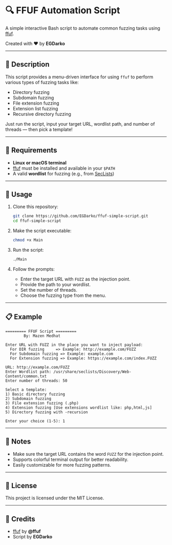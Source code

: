 # 🔍 FFUF Automation Script

A simple interactive Bash script to automate common fuzzing tasks using [ffuf](https://github.com/ffuf/ffuf).

Created with ❤️ by **EGDarko**

---

## 📜 Description

This script provides a menu-driven interface for using `ffuf` to perform various types of fuzzing tasks like:

- Directory fuzzing
- Subdomain fuzzing
- File extension fuzzing
- Extension list fuzzing
- Recursive directory fuzzing

Just run the script, input your target URL, wordlist path, and number of threads — then pick a template!

---

## 🧰 Requirements

- **Linux or macOS terminal**
- [ffuf](https://github.com/ffuf/ffuf) must be installed and available in your `$PATH`
- A valid **wordlist** for fuzzing (e.g., from [SecLists](https://github.com/danielmiessler/SecLists))

---

## 🚀 Usage

1. Clone this repository:

   ```bash
   git clone https://github.com/EGDarko/ffuf-simple-script.git
   cd ffuf-simple-script
   ```

2. Make the script executable:

   ```bash
   chmod +x Main
   ```

3. Run the script:

   ```bash
   ./Main
   ```

4. Follow the prompts:

   - Enter the target URL with `FUZZ` as the injection point.
   - Provide the path to your wordlist.
   - Set the number of threads.
   - Choose the fuzzing type from the menu.

---

## 📋 Example

```text
========= FFUF Script =========
        By: Mazen Medhat

Enter URL with FUZZ in the place you want to inject payload:
  For DIR fuzzing     => Example: http://example.com/FUZZ
  For Subdomain fuzzing => Example: example.com
  For Extension fuzzing => Example: https://example.com/index.FUZZ

URL: http://example.com/FUZZ
Enter Wordlist path: /usr/share/seclists/Discovery/Web-Content/common.txt
Enter number of threads: 50

Select a template:
1) Basic directory fuzzing
2) Subdomain fuzzing
3) File extension fuzzing (.php)
4) Extension fuzzing [Use extensions wordlist like: php,html,js]
5) Directory fuzzing with -recursion

Enter your choice (1-5): 1
```

---

## 🧠 Notes

- Make sure the target URL contains the word `FUZZ` for the injection point.
- Supports colorful terminal output for better readability.
- Easily customizable for more fuzzing patterns.

---

## 📄 License

This project is licensed under the MIT License.

---

## 🙌 Credits

- [ffuf](https://github.com/ffuf/ffuf) by **@ffuf**
- Script by **EGDarko**
